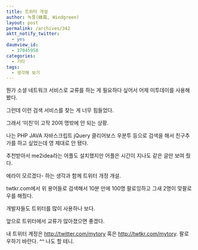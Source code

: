 ```yaml
---
title: 트위터 개설
author: 녹풍(綠風, Windgreen)
layout: post
permalink: /archives/342
aktt_notify_twitter:
  - yes
daumview_id:
  - 37045958
categories:
  - 기타
tags:
  - 생각해 보기
---
```

뭔가 소셜 네트워크 서비스로 교류를 하는 게 필요하다 싶어서 어제 미투데이를 사용해 봤다.

그런데 이런 검색 서비스를 찾는 게 너무 힘들었다.

그래서 &#8216;미친&#8217;이 고작 20여 명밖에 안 되는 상황.

나는 PHP JAVA 자바스크립트 jQuery 클리어보스 우분투 등으로 검색을 해서 친구추가를 하고 싶었는데 영 제대로 안 됐다.

추천받아서 me2idea라는 어플도 설치했지만 어플은 시간이 지나도 같은 글만 보여 줬다.

에라이 모르겠다- 하는 생각과 함께 트위터 개정 개설.

twtkr.com에서 위 용어들로 검색해서 10분 만에 100명 팔로잉하고 그새 2명이 맞팔로우를 해줬다.

개발자들도 트위터를 많이 사용하나 보다.

앞으로 트위터에서 교류가 많아졌으면 좋겠다.

내 트위터 계정은 <a href="http://twitter.com/mytory" target="_blank">http://twitter.com/mytory</a> 혹은 <a href="http://twtkr.com/mytory" target="_blank">http://twtkr.com/mytory</a>. 팔로우하기 바란다. ^^ 나도 할 테니.